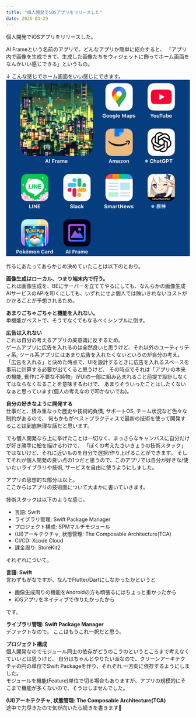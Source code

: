 ```yaml
---
title: "個人開発でiOSアプリをリリースした"
date: 2025-03-29
---
```


個人開発でiOSアプリをリリースした。

AI Frameという名前のアプリで、どんなアプリか簡単に紹介すると、
「アプリ内で画像を生成できて、生成した画像たちをウィジェットに飾ってホーム画面をなんかいい感じできる」というもの。

↓ こんな感じでホーム画面をいい感じにできます。
![iPhoneのホーム画面](../../assets/diary/2025-03-31/2025-03-31-01.jpg)

作るにあたってあらかじめ決めていたことは以下のとおり。

**画像生成はローカル、つまり端末内で行う。**<br>
これは画像生成を、BEにサーバーを立ててやるにしても、なんらかの画像生成AIサービスのAPIを叩くにしても、いずれにせよ個人では賄いきれないコストがかかることが予想されるため。

**あまりごちゃごちゃと機能を入れない。**<br>
単機能がベストで、そうでなくてもなるべくシンプルに倒す。

**広告は入れない**<br>
これは自分の考えるアプリの美意識に反するため。<br>
ゲームアプリに広告を入れるのは全然良いと思うけど、それ以外のユーティリティ系, ツール系アプリにはあまり広告を入れたくないというのが自分の考え。<br>
「広告を入れる」と決めた時点で、UIを設計するときに広告を入れるスペースを事前に計算する必要が出てくると思うけど、
その時点でそれは「アプリの本来の機能, 動作に不要な不純物」がUIの一部に組み込まれること前提で設計しなくてはならなくなることを意味するわけで、
あまりそういったことはしたくないなぁと思っています(個人の考えなので叩かないでね)。

**自分の好きなように開発する**<br>
仕事だと、積み重なった歴史や技術的負債, サポートOS, チーム状況など色々な制約があるので、
何もかもがベストプラクティスで最新の技術を使って開発することは到底無理な話だと思います。

でも個人開発なら上に挙げたことは一切なく、まっさらなキャンバスに自分だけが好き勝手に絵を描けるわけで、
「ぼくの考えたさいきょうの技術スタック」ではないけど、それに近いものを自分で選択/作り上げることができます。
そしてそれが個人開発の良い点の1つだと思うので、このアプリでは自分が好きな/使いたいライブラリや技術, サービスを自由に使うようにしました。


アプリの思想的な部分は以上。<br>
ここからはアプリの技術面について大まかに書いていきます。<br>

技術スタックは以下のような感じ。<br>
- 言語: Swift
- ライブラリ管理: Swift Package Manager
- プロジェクト構成: SPMマルチモジュール
- (UI)アーキテクチャ, 状態管理: The Composable Architecture(TCA)
- CI/CD: Xcode Cloud
- 課金周り: StoreKit2

それぞれについて。

**言語: Swift**<br>
言わずもがなですが、なんでFlutter/Dartにしなかったかというと<br>
- 画像生成周りの機能をAndroidの方も頑張るにはちょっと重かったから
- iOSアプリをネイティブで作りたかったから

です。

**ライブラリ管理: Swift Package Manager**<br>
デファクトなので。
ここはもうこれ一択だと思う。

**プロジェクト構成**<br>
個人開発なのでモジュール同士の依存がどうのこうのというところまで考えなくていいとは思うけど、
自分はちゃんとやりたい派なので、クリーンアーキテクチャの円の単位でSwift Packageを作り、それぞれ
一方向に依存するようにしました。<br>
モジュールを機能(Feature)単位で切る場合もありますが、アプリの規模的にそこまで機能が多くないので、そうはしませんでした。

**(UI)アーキテクチャ, 状態管理: The Composable Architecture(TCA)**<br>
途中で力尽きたので気が向いたら続きを書きます🙏
